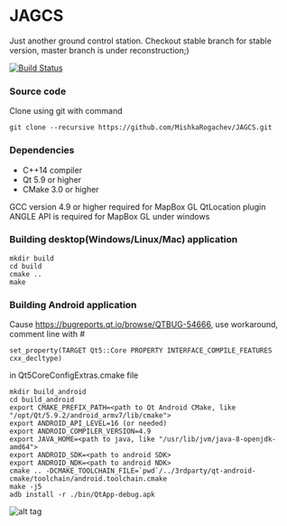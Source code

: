# JAGCS
Just another ground control station. Checkout stable branch for stable version, master branch is under reconstruction;)

[![Build Status](https://travis-ci.org/MishkaRogachev/JAGCS.svg?branch=master)](https://travis-ci.org/MishkaRogachev/JAGCS)

### Source code
Clone using git with command
```
git clone --recursive https://github.com/MishkaRogachev/JAGCS.git
```

### Dependencies
 
  * C++14 compiler
  * Qt 5.9 or higher
  * CMake 3.0 or higher

  GCC version 4.9 or higher required for MapBox GL QtLocation plugin
  ANGLE API is required for MapBox GL under windows

### Building desktop(Windows/Linux/Mac) application
```
mkdir build
cd build
cmake ..
make
```
### Building Android application
Cause https://bugreports.qt.io/browse/QTBUG-54666, use workaround, comment line with # 
```
set_property(TARGET Qt5::Core PROPERTY INTERFACE_COMPILE_FEATURES cxx_decltype)
```
in Qt5CoreConfigExtras.cmake file

```
mkdir build_android
cd build_android
export CMAKE_PREFIX_PATH=<path to Qt Android CMake, like "/opt/Qt/5.9.2/android_armv7/lib/cmake">
export ANDROID_API_LEVEL=16 (or needed)
export ANDROID_COMPILER_VERSION=4.9
export JAVA_HOME=<path to java, like "/usr/lib/jvm/java-8-openjdk-amd64">
export ANDROID_SDK=<path to android SDK>
export ANDROID_NDK=<path to android NDK>
cmake .. -DCMAKE_TOOLCHAIN_FILE=`pwd`/../3rdparty/qt-android-cmake/toolchain/android.toolchain.cmake
make -j5
adb install -r ./bin/QtApp-debug.apk
```

![alt tag](https://raw.githubusercontent.com/MishkaRogachev/JAGCS/master/ui.png)
